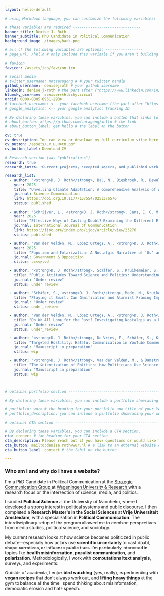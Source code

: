 ```yaml
---
layout: hello-default

# using Markdown language, you can customize the following variables!

# these variables are required -------------------------------
banner_title: Denise J. Roth
banner_subtitle: PhD Candidate in Political Communication
background_image: /images/back.png

# all of the following variables are optional -----------------
# page_url: /hello # only include this variable if you aren't building the page to your primary domain 

# favicon
favicon: /assets/ico/favicon.ico

# social media
# twitter_username: notsaragong # # your twitter handle
github_username:  denisejroth # your github username
linkedin: denise-j-roth # the part after ("https://www.linkedin.com/in/...")
bluesky_username: deniseroth.bsky.social
orcid: 0009-0005-6951-2930
# facebook_username: <-- your facebook username (the part after "https://www.facebook.com/...")
# google_analytics: <-- your google analytics Tracking ID

# By declaring these variables, you can include a button that links to an external website or to media.
# about_button: https://github.com/saragong/hello # the link
# about_button_label: get hello # the label on the button

cv: true
cv_description: You can view or download my full curriculum vitae here.
cv_button: /assets/CV_DJRoth.pdf
cv_button_label: Download CV

# Research section (was "publications")
research: true
research_intro: "Current projects, accepted papers, and published work."

research_list:
  - author: "<strong>D. J. Roth</strong>, Bai, N., Biesbroek, R., Dewulf, A., Kruikemeier, S., De Leur, D., van der Velden, M. A. C. G., de Vries, E., & Vliegenthart, R."
    year: 2025
    title: "Unveiling Climate Adaptation: A Comprehensive Analysis of Agenda-Setting Dynamics in the United Kingdom and the Netherlands"
    journal: Science Communication
    link: https://doi.org/10.1177/10755470251376576
    status: published

  - author: "Schrijver, L., <strong>D. J. Roth</strong>, Jans, E. G. M., Vrielink, J., & Guldemond, P."
    year: 2025
    title: "Effective Ways of Casting Doubt? Examining the Different Effects of Blatant and Suggestive Disinformation"
    journal: International Journal of Communication
    link: https://ijoc.org/index.php/ijoc/article/view/23276
    status: published

  - author: "Van der Velden, M., López Ortega, A., <strong>D. J. Roth</strong>, & Guldemond, P."
    year: 2025
    title: "Populism and Polarization: A Nostalgic Narrative of ‘Us’ and ‘Them’"
    journal: Government & Opposition
    status: accepted

  - author: "<strong>D. J. Roth</strong>, Schäfer, S., Kruikemeier, S., & Vliegenthart, R."
    title: "Public Attitudes Toward Science and Politics: Understanding Public Perceptions in 16 European Countries"
    journal: "Under review"
    status: under_review

  - author: "Schäfer, S., <strong>D. J. Roth</strong>, Mede, N., Kruikemeier, S., & Vliegenthart, R."
    title: "Playing it Smart: Can Gamification and Alarmist Framing Improve Public Understanding of Zoonotic Diseases?"
    journal: "Under review"
    status: under_review

  - author: "Van der Velden, M., López Ortega, A., <strong>D. J. Roth</strong>, & Guldemond, P."
    title: "Do We All Long for the Past? Investigating Nostalgia as a Persuasive Political Rhetorical Strategy"
    journal: "Under review"
    status: under_review

  - author: "<strong>D. J. Roth</strong>, De Vries, E., Schäfer, S., Kruikemeier, S., & Vliegenthart, R."
    title: "Targeted Hostility: Hateful Communication in YouTube Comments towards Journalists, Politicians, and Scientists"
    journal: "Manuscript in preparation"
    status: wip

  - author: "<strong>D. J. Roth</strong>, Van der Velden, M., & Damstra, A."
    title: "The Scientization of Politics: How Politicians Use Science Instrumentally to Depoliticize Conflict"
    journal: "Manuscript in preparation"
    status: wip



# optional portfolio section ------------------------------------------

# By declaring these variables, you can include a portfolio showcasing your work and organize your portfolio's items into a custom layout, all without adding any CSS. In addition, you must 1) create an HTML file in the_includes folder for each project with the text you'd like to display, and 2) create a YAML file in the _data folder describing the order in which each project should be shown and categorized. See `/includes/example.html` and `/_data/work.yml` for examples.

# portfolio: work # the heading for your portfolio and title of your YAML file
# portfolio_description: you can include a portfolio showcasing your work and organize your portfolio's items into a custom layout, all without adding any CSS. # a description to be desplayed below the heading and above the content

# optional CTA section --------------------------------------------------

# By declaring these variables, you can include a CTA section.
cta: connect # the heading for your CTA section
cta_description: Please reach out if you have questions or would like to talk about research. # a description to be desplayed below the heading and above the content
cta_button: mailto:denise.roth@wur.nl # a link to an external website or to media
cta_button_label: contact # the label on the button

---			
```

[//]: # (write a bit about yourself here)
### Who am I and why do I have a website?  
I'm a PhD Candidate in Political Communication at the 
<a href="https://www.wur.nl/en/Research-Results/Chair-groups/Social-Sciences/Strategic-Communication-Group.htm"
   target="_blank" rel="noopener noreferrer">
   Strategic Communication Group
</a> 
at 
<a href="https://www.wur.nl/en.htm"
   target="_blank" rel="noopener noreferrer">
   Wageningen University &amp; Research
</a>
with a research focus on the intersection of science, media, and politics.

I studied **Political Science** at the University of Mannheim, where I developed a strong interest in political systems and public discourse. I then completed a **Research Master's in the Social Sciences** at **Vrije Universiteit Amsterdam**, with a specialization in **Political Communication**. The interdisciplinary setup of the program allowed me to combine perspectives from media studies, political science, and sociology.

My current research looks at how science becomes politicized in public debate—especially how actors use **scientific uncertainty** to cast doubt, shape narratives, or influence public trust. I'm particularly interested in topics like **health misinformation**, **populist communication**, and **polarization**. Methodologically, I work with **computational text analysis**, surveys, and experiments.

Outside of academia, I enjoy **bird watching** (yes, really), experimenting with **vegan recipes** that don’t always work out, and **lifting heavy things** at the gym to balance all the time I spend thinking about misinformation, democratic erosion and hate speech.
